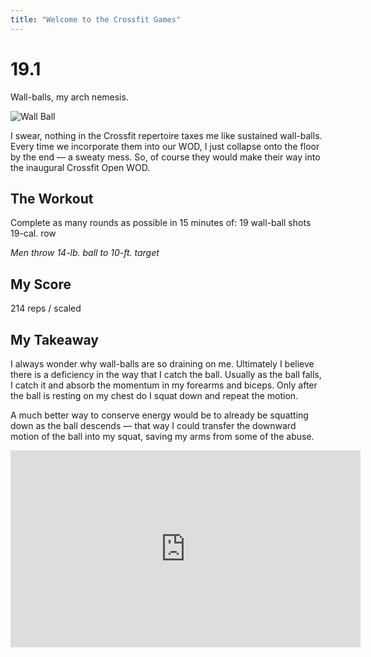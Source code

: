 ```yaml
---
title: "Welcome to the Crossfit Games"
---
```


# 19.1

Wall-balls, my arch nemesis.

![Wall Ball](https://i.gifer.com/Fc9h.gif)

I swear, nothing in the Crossfit repertoire taxes me like sustained wall-balls. Every time we incorporate them into our WOD, I just collapse onto the floor by the end — a sweaty mess. So, of course they would make their way into the inaugural Crossfit Open WOD.

## The Workout

Complete as many rounds as possible in 15 minutes of:
19 wall-ball shots
19-cal. row

*Men throw* *14-lb. ball to 10-ft. target*

## My Score

214 reps / scaled

## My Takeaway

I always wonder why wall-balls are so draining on me.  Ultimately I believe there is a deficiency in the way that I catch the ball. Usually as the ball falls, I catch it and absorb the momentum in my forearms and biceps. Only after the ball is resting on my chest do I squat down and repeat the motion. 

A much better way to conserve energy would be to already be squatting down as the ball descends — that way I could transfer the downward motion of the ball into my squat, saving my arms from some of the abuse. 

<iframe width="560" height="315" src="https://www.youtube.com/embed/fpUD0mcFp_0" frameborder="0" allow="accelerometer; autoplay; encrypted-media; gyroscope; picture-in-picture" allowfullscreen></iframe>



